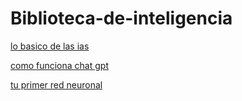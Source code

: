 # Biblioteca-de-inteligencia

[lo basico de las ias](https://www.youtube.com/watch?v=_tA5cinv0U8)

[como funciona chat gpt](https://www.youtube.com/watch?v=FdZ8LKiJBhQ&t=1108s)

[tu primer red neuronal](https://www.youtube.com/watch?v=iX_on3VxZzk&list=PLZ8REt5zt2Pn0vfJjTAPaDVSACDvnuGiG)

